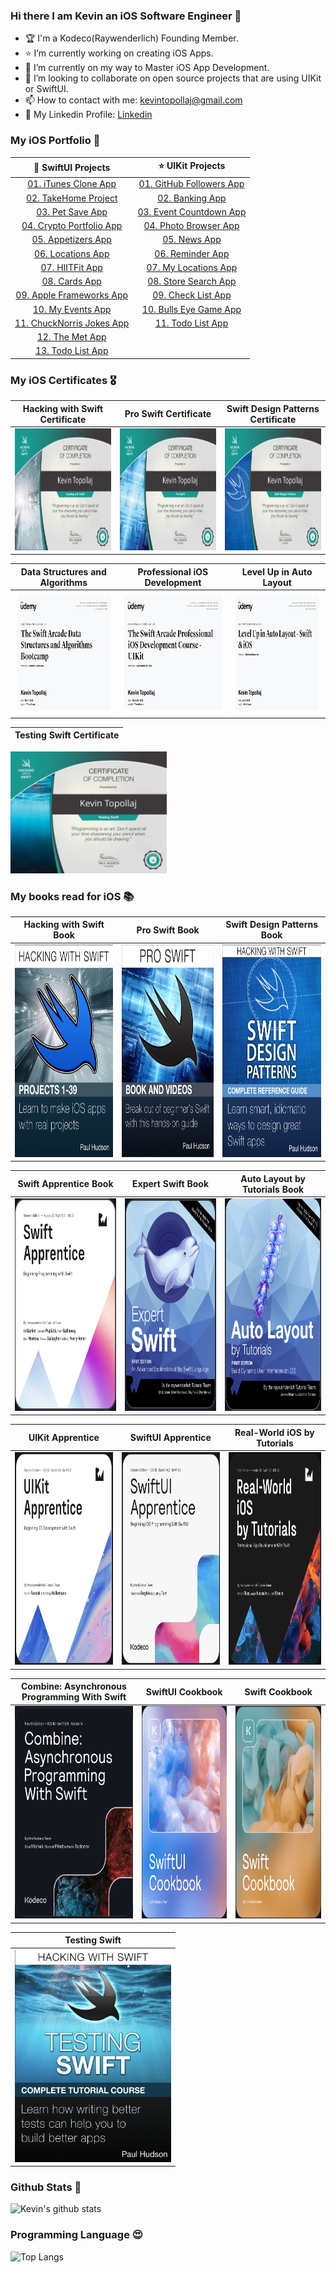 ### Hi there I am Kevin an iOS Software Engineer 👋

- 🏆 I'm a Kodeco(Raywenderlich) Founding Member.
- ⭐️ I’m currently working on creating iOS Apps.
- 🌱 I’m currently on my way to Master iOS App Development.
- 💼 I’m looking to collaborate on open source projects that are using UIKit or SwiftUI.
- 📫 How to contact with me: kevintopollaj@gmail.com
- 🔗 My Linkedin Profile: [Linkedin](https://www.linkedin.com/in/kevin-topollaj-189b3b154/)


### My iOS Portfolio 📱

 🌟 SwiftUI Projects                                               | ⭐️  UIKit Projects 
:-----------------------------------------------------------------:|:---------------------------------------------------------------:
  [01. iTunes Clone App](https://github.com/KevinTopollaj/iTunesClone) | [01. GitHub Followers App](https://github.com/KevinTopollaj/GitHub-Followers)
  [02. TakeHome Project](https://github.com/KevinTopollaj/SwiftUI-Projects/blob/main/01-TakeHomeProject_SwiftUI/README.md) |  [02. Banking App](https://github.com/KevinTopollaj/UIKit-Projects/tree/main/00-Banking_App)
  [03. Pet Save App](https://github.com/KevinTopollaj/SwiftUI-Projects/tree/main/05-PetSave) | [03. Event Countdown App](https://github.com/KevinTopollaj/UIKit-Projects/tree/main/01-Event_Countdown)
  [04. Crypto Portfolio App](https://github.com/KevinTopollaj/SwiftUI-Projects/blob/main/11-CryptoPortfolio/README.md) | [04. Photo Browser App](https://github.com/KevinTopollaj/UIKit-Projects/tree/main/02-Photo_Browser)
  [05. Appetizers App](https://github.com/KevinTopollaj/SwiftUI-Projects/blob/main/09-Appetizers/README.md) | [05. News App](https://github.com/KevinTopollaj/UIKit-Projects/tree/main/03-News_App)
  [06. Locations App](https://github.com/KevinTopollaj/SwiftUI-Projects/blob/main/10-Locations/README.md) | [06. Reminder App](https://github.com/KevinTopollaj/UIKit-Projects/tree/main/05-Reminder_App)
  [07. HIITFit App](https://github.com/KevinTopollaj/SwiftUI-Projects/tree/main/02-HIITFit) | [07. My Locations App](https://github.com/KevinTopollaj/UIKit-Projects/tree/main/08-MyLocations)
  [08. Cards App](https://github.com/KevinTopollaj/SwiftUI-Projects/tree/main/03-Cards) | [08. Store Search App](https://github.com/KevinTopollaj/UIKit-Projects/tree/main/09-StoreSearch)
  [09. Apple Frameworks App](https://github.com/KevinTopollaj/SwiftUI-Projects/blob/main/08-AppleFrameworks/README.md) | [09. Check List App](https://github.com/KevinTopollaj/UIKit-Projects/tree/main/07-CheckListApp)
  [10. My Events App](https://github.com/KevinTopollaj/SwiftUI-Projects/blob/main/12-MyEvents/README.md) | [10. Bulls Eye Game App](https://github.com/KevinTopollaj/UIKit-Projects/tree/main/06-BullsEye)
  [11. ChuckNorris Jokes App](https://github.com/KevinTopollaj/SwiftUI-Projects/blob/main/07-ChuckNorrisJokes/README.md) | [11. Todo List App](https://github.com/KevinTopollaj/UIKit-Projects/tree/main/04-Todo_List)
  [12. The Met App](https://github.com/KevinTopollaj/SwiftUI-Projects/tree/main/04-TheMet) |
  [13. Todo List App](https://github.com/KevinTopollaj/SwiftUI-Projects/tree/main/06-TodoList) | 
  


### My iOS Certificates 🎖

 Hacking with Swift Certificate | Pro Swift Certificate |   Swift Design Patterns Certificate
:-------------------------:|:-------------------------:|:-------------------------:
<img src="./images/certificate1.jpg" width="250" height="195"> |  <img src="./images/certificate2.jpg" width="250" height="195"> |  <img src="./images/certificate3.jpg" width="250" height="195">

  Data Structures and Algorithms    |  Professional iOS Development |   Level Up in Auto Layout |
:-------------------------:|:-------------------------:|:-------------------------:|
<img src="./images/certificate4.jpeg" width="250" height="195"> |  <img src="./images/certificate5.jpeg" width="250" height="195"> |  <img src="./images/certificate6.jpeg" width="250" height="195"> |

Testing Swift Certificate |
:-------------------------:|
<img src="./images/certificate7.jpg" width="250" height="195">


### My books read for iOS 📚

 Hacking with Swift Book | Pro Swift Book | Swift Design Patterns Book
:-------------------------:|:-------------------------:|:-------------------------:
<img src="./images/book01.png" width="250" height="340"> |  <img src="./images/book02.png" width="250" height="340"> |  <img src="./images/book03.png" width="250" height="340">

 Swift Apprentice Book | Expert Swift Book | Auto Layout by Tutorials Book
:-------------------------:|:-------------------------:|:-------------------------:
<img src="./images/book04.png" width="250" height="340"> |  <img src="./images/book05.png" width="250" height="340"> |  <img src="./images/book06.png" width="250" height="340">

 UIKit Apprentice          | SwiftUI Apprentice | Real-World iOS by Tutorials |
:-------------------------:|:-------------------------:|:-------------------------:|
<img src="./images/book07.png" width="250" height="340"> | <img src="./images/book08.png" width="250" height="340"> | <img src="./images/book09.png" width="250" height="340"> |

Combine: Asynchronous Programming With Swift | SwiftUI Cookbook | Swift Cookbook |
:-------------------------:| :-------------------------:|:-------------------------:|
<img src="./images/book10.png" width="250" height="340"> | <img src="./images/book11.png" width="250" height="340"> | <img src="./images/book12.png" width="250" height="340"> |

Testing Swift |
:-------------------------:|
<img src="./images/book13.png" width="250" height="340"> |


### Github Stats 🥇

![Kevin's github stats](https://github-readme-stats.vercel.app/api?username=KevinTopollaj&show_icons=true&hide_border=true&theme=dark)


### Programming Language 😍

![Top Langs](https://github-readme-stats.vercel.app/api/top-langs/?username=KevinTopollaj&layout=compact&theme=dark&hide_border=true)
